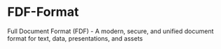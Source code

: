 # FDF-Format
Full Document Format (FDF) - A modern, secure, and unified document format for text, data, presentations, and assets
